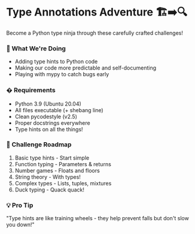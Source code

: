 # Type Annotations Adventure 🏗➡️🔍

Become a Python type ninja through these carefully crafted challenges!

### 🎯 What We're Doing
- Adding type hints to Python code
- Making our code more predictable and self-documenting
- Playing with mypy to catch bugs early

### � Requirements
- Python 3.9 (Ubuntu 20.04)
- All files executable (+ shebang line)
- Clean pycodestyle (v2.5)
- Proper docstrings everywhere
- Type hints on all the things!

### 🧩 Challenge Roadmap
1. Basic type hints - Start simple
2. Function typing - Parameters & returns
3. Number games - Floats and floors
4. String theory - With types!
5. Complex types - Lists, tuples, mixtures
6. Duck typing - Quack quack!

### 💡 Pro Tip
"Type hints are like training wheels - they help prevent falls but don't slow you down!"
